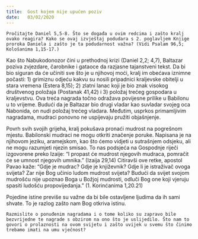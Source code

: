 ```yaml
---
title:  Gost kojem nije upućen poziv
date:   03/02/2020
---
```


`Pročitajte Daniel 5,5-8. Što se događa u ovim redcima i zašto kralj ovako reagira? Kako se ovaj izvještaj podudara s 2. poglavljem Knjige proroka Daniela i zašto je ta podudarnost važna? (Vidi Psalam 96,5; Kološanima 1,15-17.)`

Kao što Nabukodonozor čini u prethodnoj krizi (Daniel 2,2; 4,7), Baltazar poziva zvjezdare, čarobnike i gataoce da razjasne tajanstveni tekst. Da bi bio siguran da će učiniti sve što je u njihovoj moći, kralj im obećava iznimne počasti: 1) grimiznu odjeću kakvu su nosili pripadnici kraljevske obitelji u stara vremena (Estera 8,15); 2) zlatni lanac koji je bio znak visokog društvenog položaja (Postanak 41,42) i 3) položaj trećeg gospodara u kraljevstvu. Ova treća nagrada točno odražava povijesne prilike u Babilonu u to vrijeme. Budući da je Baltazar bio drugi vladar kao suvladar svojeg oca Nabonida, on nudi položaj trećeg vladara. Međutim, usprkos primamljivim nagradama, mudraci ponovno ne uspijevaju pružiti objašnjenje.

Povrh svih svojih grijeha, kralj pokušava pronaći mudrost na pogrešnom mjestu. Babilonski mudraci ne mogu otkriti značenje poruke. Napisana je na njihovom jeziku, aramejskom, kao što ćemo vidjeti u sutrašnjem odsjeku, ali ne mogu razumjeti njezin smisao. To nas podsjeća na Gospodnje riječi izgovorene preko Izaije: “I propast će mudrost njegovih mudraca, pomračit će se umnost njegovih umnika.” (Izaija 29,14) Citiravši ove retke, apostol Pavao kaže: “Gdje je mudrac? Gdje je književnik? Gdje li je istraživač ovoga svijeta? Zar nije Bog učinio ludom mudrost svijeta? Budući da svijet svojom mudrošću nije upoznao Boga u Božjoj mudrosti, odluči Bog one koji vjeruju spasiti ludošću propovijedanja.” (1. Korinćanima 1,20.21)

Pojedine istine previše su važne da bi bile ostavljene ljudima da ih sami shvate. To je razlog zašto nam Bog otkriva istinu.

`Razmislite o ponuđenim nagradama i o tome koliko su zapravo bile bezvrijedne te nagrade s obzirom na ono što je uslijedilo. Što nam to govori o prolaznosti na ovom svijetu i zašto uvijek u svemu što činimo trebamo imati na umu vječnost?`
